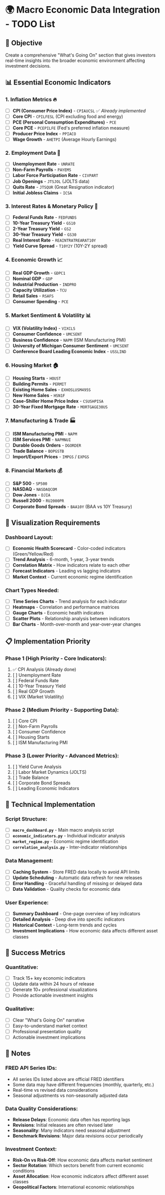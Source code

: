 # 🌍 Macro Economic Data Integration - TODO List

## 🎯 Objective
Create a comprehensive "What's Going On" section that gives investors real-time insights into the broader economic environment affecting investment decisions.

## 📊 Essential Economic Indicators

### 1. **Inflation Metrics** 🔥
- [ ] **CPI (Consumer Price Index)** - `CPIAUCSL` ✅ *Already implemented*
- [ ] **Core CPI** - `CPILFESL` (CPI excluding food and energy)
- [ ] **PCE (Personal Consumption Expenditures)** - `PCE`
- [ ] **Core PCE** - `PCEPILFE` (Fed's preferred inflation measure)
- [ ] **Producer Price Index** - `PPIACO`
- [ ] **Wage Growth** - `AHETPI` (Average Hourly Earnings)

### 2. **Employment Data** 💼
- [ ] **Unemployment Rate** - `UNRATE`
- [ ] **Non-Farm Payrolls** - `PAYEMS`
- [ ] **Labor Force Participation Rate** - `CIVPART`
- [ ] **Job Openings** - `JTSJOL` (JOLTS data)
- [ ] **Quits Rate** - `JTSQUR` (Great Resignation indicator)
- [ ] **Initial Jobless Claims** - `ICSA`

### 3. **Interest Rates & Monetary Policy** 🏦
- [ ] **Federal Funds Rate** - `FEDFUNDS`
- [ ] **10-Year Treasury Yield** - `GS10`
- [ ] **2-Year Treasury Yield** - `GS2`
- [ ] **30-Year Treasury Yield** - `GS30`
- [ ] **Real Interest Rate** - `REAINTRATREARAT10Y`
- [ ] **Yield Curve Spread** - `T10Y2Y` (10Y-2Y spread)

### 4. **Economic Growth** 📈
- [ ] **Real GDP Growth** - `GDPC1`
- [ ] **Nominal GDP** - `GDP`
- [ ] **Industrial Production** - `INDPRO`
- [ ] **Capacity Utilization** - `TCU`
- [ ] **Retail Sales** - `RSAFS`
- [ ] **Consumer Spending** - `PCE`

### 5. **Market Sentiment & Volatility** 📊
- [ ] **VIX (Volatility Index)** - `VIXCLS`
- [ ] **Consumer Confidence** - `UMCSENT`
- [ ] **Business Confidence** - `NAPM` (ISM Manufacturing PMI)
- [ ] **University of Michigan Consumer Sentiment** - `UMCSENT`
- [ ] **Conference Board Leading Economic Index** - `USSLIND`

### 6. **Housing Market** 🏠
- [ ] **Housing Starts** - `HOUST`
- [ ] **Building Permits** - `PERMIT`
- [ ] **Existing Home Sales** - `EXHOSLUSM495S`
- [ ] **New Home Sales** - `HSN1F`
- [ ] **Case-Shiller Home Price Index** - `CSUSHPISA`
- [ ] **30-Year Fixed Mortgage Rate** - `MORTGAGE30US`

### 7. **Manufacturing & Trade** 🏭
- [ ] **ISM Manufacturing PMI** - `NAPM`
- [ ] **ISM Services PMI** - `NAPMNUI`
- [ ] **Durable Goods Orders** - `DGORDER`
- [ ] **Trade Balance** - `BOPGSTB`
- [ ] **Import/Export Prices** - `IMPGS` / `EXPGS`

### 8. **Financial Markets** 💰
- [ ] **S&P 500** - `SP500`
- [ ] **NASDAQ** - `NASDAQCOM`
- [ ] **Dow Jones** - `DJIA`
- [ ] **Russell 2000** - `RU2000PR`
- [ ] **Corporate Bond Spreads** - `BAA10Y` (BAA vs 10Y Treasury)

## 🎨 Visualization Requirements

### Dashboard Layout:
- [ ] **Economic Health Scorecard** - Color-coded indicators (Green/Yellow/Red)
- [ ] **Trend Analysis** - 6-month, 1-year, 3-year trends
- [ ] **Correlation Matrix** - How indicators relate to each other
- [ ] **Forecast Indicators** - Leading vs lagging indicators
- [ ] **Market Context** - Current economic regime identification

### Chart Types Needed:
- [ ] **Time Series Charts** - Trend analysis for each indicator
- [ ] **Heatmaps** - Correlation and performance matrices
- [ ] **Gauge Charts** - Economic health indicators
- [ ] **Scatter Plots** - Relationship analysis between indicators
- [ ] **Bar Charts** - Month-over-month and year-over-year changes

## 📋 Implementation Priority

### Phase 1 (High Priority - Core Indicators):
1. ✅ CPI Analysis (Already done)
2. [ ] Unemployment Rate
3. [ ] Federal Funds Rate
4. [ ] 10-Year Treasury Yield
5. [ ] Real GDP Growth
6. [ ] VIX (Market Volatility)

### Phase 2 (Medium Priority - Supporting Data):
1. [ ] Core CPI
2. [ ] Non-Farm Payrolls
3. [ ] Consumer Confidence
4. [ ] Housing Starts
5. [ ] ISM Manufacturing PMI

### Phase 3 (Lower Priority - Advanced Metrics):
1. [ ] Yield Curve Analysis
2. [ ] Labor Market Dynamics (JOLTS)
3. [ ] Trade Balance
4. [ ] Corporate Bond Spreads
5. [ ] Leading Economic Indicators

## 🔧 Technical Implementation

### Script Structure:
- [ ] **`macro_dashboard.py`** - Main macro analysis script
- [ ] **`economic_indicators.py`** - Individual indicator analysis
- [ ] **`market_regime.py`** - Economic regime identification
- [ ] **`correlation_analysis.py`** - Inter-indicator relationships

### Data Management:
- [ ] **Caching System** - Store FRED data locally to avoid API limits
- [ ] **Update Scheduling** - Automatic data refresh for new releases
- [ ] **Error Handling** - Graceful handling of missing or delayed data
- [ ] **Data Validation** - Quality checks for economic data

### User Experience:
- [ ] **Summary Dashboard** - One-page overview of key indicators
- [ ] **Detailed Analysis** - Deep dive into specific indicators
- [ ] **Historical Context** - Long-term trends and cycles
- [ ] **Investment Implications** - How economic data affects different asset classes

## 🎯 Success Metrics

### Quantitative:
- [ ] Track 15+ key economic indicators
- [ ] Update data within 24 hours of release
- [ ] Generate 10+ professional visualizations
- [ ] Provide actionable investment insights

### Qualitative:
- [ ] Clear "What's Going On" narrative
- [ ] Easy-to-understand market context
- [ ] Professional presentation quality
- [ ] Actionable investment implications

## 📝 Notes

### FRED API Series IDs:
- All series IDs listed above are official FRED identifiers
- Some data may have different frequencies (monthly, quarterly, etc.)
- Real-time vs revised data considerations
- Seasonal adjustments vs non-seasonally adjusted data

### Data Quality Considerations:
- **Release Delays**: Economic data often has reporting lags
- **Revisions**: Initial releases are often revised later
- **Seasonality**: Many indicators need seasonal adjustment
- **Benchmark Revisions**: Major data revisions occur periodically

### Investment Context:
- **Risk-On vs Risk-Off**: How economic data affects market sentiment
- **Sector Rotation**: Which sectors benefit from current economic conditions
- **Asset Allocation**: How economic indicators affect different asset classes
- **Geopolitical Factors**: International economic relationships
